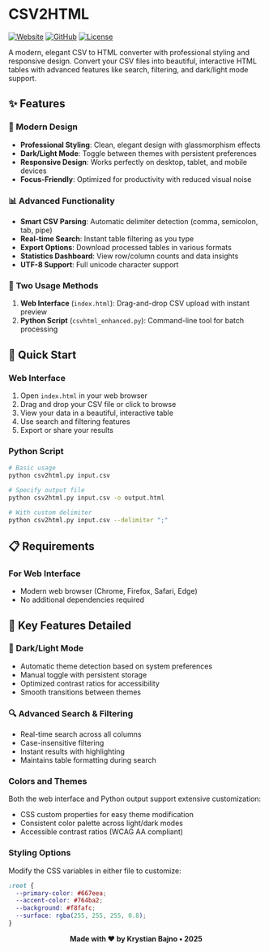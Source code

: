 # CSV2HTML

[![Website](https://img.shields.io/badge/Website-csv.baycode.eu-blue)](https://csv.baycode.eu)
[![GitHub](https://img.shields.io/badge/GitHub-krystianbajno/csvhtml-green)](https://github.com/krystianbajno/csvhtml)
[![License](https://img.shields.io/badge/License-MIT-yellow.svg)](LICENSE)

A modern, elegant CSV to HTML converter with professional styling and responsive design. Convert your CSV files into beautiful, interactive HTML tables with advanced features like search, filtering, and dark/light mode support.

## ✨ Features

### 🎨 Modern Design
- **Professional Styling**: Clean, elegant design with glassmorphism effects
- **Dark/Light Mode**: Toggle between themes with persistent preferences
- **Responsive Design**: Works perfectly on desktop, tablet, and mobile devices
- **Focus-Friendly**: Optimized for productivity with reduced visual noise

### 📊 Advanced Functionality
- **Smart CSV Parsing**: Automatic delimiter detection (comma, semicolon, tab, pipe)
- **Real-time Search**: Instant table filtering as you type
- **Export Options**: Download processed tables in various formats
- **Statistics Dashboard**: View row/column counts and data insights
- **UTF-8 Support**: Full unicode character support

### 🔧 Two Usage Methods
1. **Web Interface** (`index.html`): Drag-and-drop CSV upload with instant preview
2. **Python Script** (`csvhtml_enhanced.py`): Command-line tool for batch processing

## 🚀 Quick Start

### Web Interface
1. Open `index.html` in your web browser
2. Drag and drop your CSV file or click to browse
3. View your data in a beautiful, interactive table
4. Use search and filtering features
5. Export or share your results

### Python Script
```bash
# Basic usage
python csv2html.py input.csv

# Specify output file
python csv2html.py input.csv -o output.html

# With custom delimiter
python csv2html.py input.csv --delimiter ";"
```

## 📋 Requirements

### For Web Interface
- Modern web browser (Chrome, Firefox, Safari, Edge)
- No additional dependencies required

## 🎯 Key Features Detailed

### 🌙 Dark/Light Mode
- Automatic theme detection based on system preferences
- Manual toggle with persistent storage
- Optimized contrast ratios for accessibility
- Smooth transitions between themes

### 🔍 Advanced Search & Filtering
- Real-time search across all columns
- Case-insensitive filtering
- Instant results with highlighting
- Maintains table formatting during search

### Colors and Themes
Both the web interface and Python output support extensive customization:
- CSS custom properties for easy theme modification
- Consistent color palette across light/dark modes
- Accessible contrast ratios (WCAG AA compliant)

### Styling Options
Modify the CSS variables in either file to customize:
```css
:root {
  --primary-color: #667eea;
  --accent-color: #764ba2;
  --background: #f8fafc;
  --surface: rgba(255, 255, 255, 0.8);
}
```

<div align="center">
  <strong>Made with ❤️ by Krystian Bajno • 2025</strong>
</div> 
